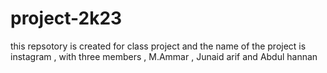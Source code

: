 # project-2k23
this repsotory is created for class project and the name of the project is instagram , with three members , M.Ammar , Junaid arif and Abdul hannan
